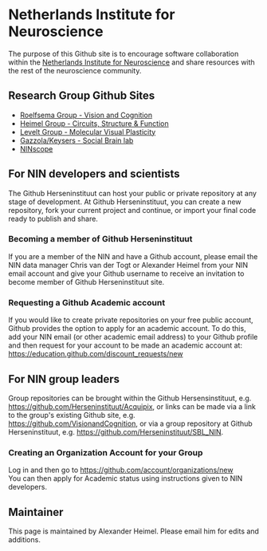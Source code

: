 # Netherlands Institute for Neuroscience

The purpose of this Github site is to encourage software collaboration within the [Netherlands Institute for Neuroscience](https://nin.nl/) and share resources with the rest of the neuroscience community.

## Research Group Github Sites

* [Roelfsema Group - Vision and Cognition](https://github.com/VisionandCognition)
* [Heimel Group - Circuits, Structure & Function](https://github.com/heimel)
* [Levelt Group - Molecular Visual Plasticity](https://github.com/leveltlab)
* [Gazzola/Keysers - Social Brain lab](https://github.com/Herseninstituut/SBL_NIN)
* [NINscope](https://github.com/ninscope)

## For NIN developers and scientists

The Github Herseninstituut can host your public or private repository at any stage of development. At Github Herseninstituut, you can create a new repository, fork your current project and continue, or import your final code ready to publish and share. 

### Becoming a member of Github Herseninstituut

If you are a member of the NIN and have a Github account, please email the NIN data manager Chris van der Togt or Alexander Heimel from your NIN email account and give your Github username to receive an invitation to become member of Github Herseninstituut site.

### Requesting a Github Academic account 

If you would like to create private repositories on your free public account, Github provides the option to apply for an academic account. To do this, add your NIN email (or other academic email address) to your Github profile and then request for your account to be made an academic account at:
https://education.github.com/discount_requests/new

## For NIN group leaders

Group repositories can be brought within the Github Hersensinstituut, e.g. https://github.com/Herseninstituut/Acquipix, or links can be made via a link to the group's existing Github site, e.g. https://github.com/VisionandCognition, or via a group repository at Github Herseninstituut, e.g. https://github.com/Herseninstituut/SBL_NIN.

### Creating an Organization Account for your Group
Log in and then go to https://github.com/account/organizations/new  
You can then apply for Academic status using instructions given to NIN developers.

## Maintainer

This page is maintained by Alexander Heimel. Please email him for edits and additions.
